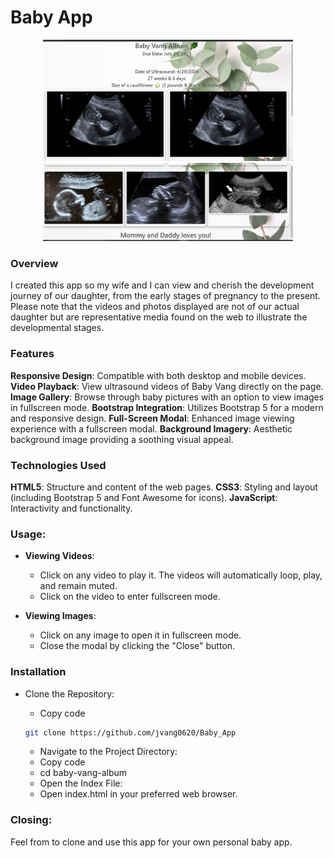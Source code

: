 # Baby App

<div align="center">
    <img src="./image/app-img/app-img-1.JPG" alt="Tic Tac Toe App" width="400">
</div>

<div align="center">
    <img src="./image/app-img/app-img-2.JPG" alt="Tic Tac Toe App" width="400">
</div>

### Overview

I created this app so my wife and I can view and cherish the development journey of our daughter, from the early stages of pregnancy to the present. Please note that the videos and photos displayed are not of our actual daughter but are representative media found on the web to illustrate the developmental stages.

### Features

**Responsive Design**: Compatible with both desktop and mobile devices.
**Video Playback**: View ultrasound videos of Baby Vang directly on the page.
**Image Gallery**: Browse through baby pictures with an option to view images in fullscreen mode.
**Bootstrap Integration**: Utilizes Bootstrap 5 for a modern and responsive design.
**Full-Screen Modal**: Enhanced image viewing experience with a fullscreen modal.
**Background Imagery**: Aesthetic background image providing a soothing visual appeal.

### Technologies Used

**HTML5**: Structure and content of the web pages.
**CSS3**: Styling and layout (including Bootstrap 5 and Font Awesome for icons).
**JavaScript**: Interactivity and functionality.

### Usage:

- **Viewing Videos**:

  - Click on any video to play it. The videos will automatically loop, play, and remain muted.
  - Click on the video to enter fullscreen mode.

- **Viewing Images**:

  - Click on any image to open it in fullscreen mode.
  - Close the modal by clicking the "Close" button.

### Installation

- Clone the Repository:

  - Copy code

  ```bash
  git clone https://github.com/jvang0620/Baby_App
  ```

  - Navigate to the Project Directory:
  - Copy code
  - cd baby-vang-album
  - Open the Index File:
  - Open index.html in your preferred web browser.

### Closing:

Feel from to clone and use this app for your own personal baby app.
